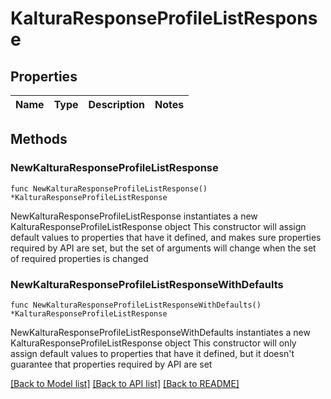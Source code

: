 # KalturaResponseProfileListResponse

## Properties

Name | Type | Description | Notes
------------ | ------------- | ------------- | -------------

## Methods

### NewKalturaResponseProfileListResponse

`func NewKalturaResponseProfileListResponse() *KalturaResponseProfileListResponse`

NewKalturaResponseProfileListResponse instantiates a new KalturaResponseProfileListResponse object
This constructor will assign default values to properties that have it defined,
and makes sure properties required by API are set, but the set of arguments
will change when the set of required properties is changed

### NewKalturaResponseProfileListResponseWithDefaults

`func NewKalturaResponseProfileListResponseWithDefaults() *KalturaResponseProfileListResponse`

NewKalturaResponseProfileListResponseWithDefaults instantiates a new KalturaResponseProfileListResponse object
This constructor will only assign default values to properties that have it defined,
but it doesn't guarantee that properties required by API are set


[[Back to Model list]](../README.md#documentation-for-models) [[Back to API list]](../README.md#documentation-for-api-endpoints) [[Back to README]](../README.md)


